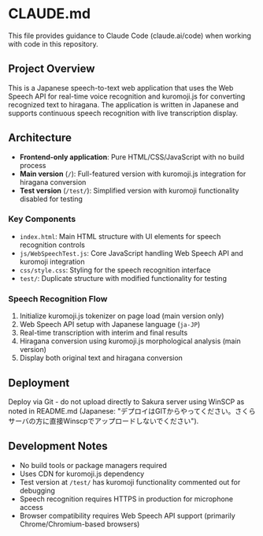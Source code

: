 # CLAUDE.md

This file provides guidance to Claude Code (claude.ai/code) when working with code in this repository.

## Project Overview

This is a Japanese speech-to-text web application that uses the Web Speech API for real-time voice recognition and kuromoji.js for converting recognized text to hiragana. The application is written in Japanese and supports continuous speech recognition with live transcription display.

## Architecture

- **Frontend-only application**: Pure HTML/CSS/JavaScript with no build process
- **Main version** (`/`): Full-featured version with kuromoji.js integration for hiragana conversion
- **Test version** (`/test/`): Simplified version with kuromoji functionality disabled for testing

### Key Components

- `index.html`: Main HTML structure with UI elements for speech recognition controls
- `js/WebSpeechTest.js`: Core JavaScript handling Web Speech API and kuromoji integration
- `css/style.css`: Styling for the speech recognition interface
- `test/`: Duplicate structure with modified functionality for testing

### Speech Recognition Flow

1. Initialize kuromoji.js tokenizer on page load (main version only)
2. Web Speech API setup with Japanese language (`ja-JP`)
3. Real-time transcription with interim and final results
4. Hiragana conversion using kuromoji.js morphological analysis (main version)
5. Display both original text and hiragana conversion

## Deployment

Deploy via Git - do not upload directly to Sakura server using WinSCP as noted in README.md (Japanese: "デプロイはGITからやってください。さくらサーバの方に直接Winscpでアップロードしないでください").

## Development Notes

- No build tools or package managers required
- Uses CDN for kuromoji.js dependency
- Test version at `/test/` has kuromoji functionality commented out for debugging
- Speech recognition requires HTTPS in production for microphone access
- Browser compatibility requires Web Speech API support (primarily Chrome/Chromium-based browsers)